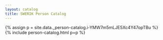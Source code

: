 ```yaml
---
layout: catalog
title: SWERIK Person Catalog
---
```

{% assign p = site.data._person-catalog.i-YMW7m5mLJE5Xc4Y47opTBu %}
{% include person-catalog.html p=p %}

